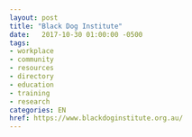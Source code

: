 ```yaml
---
layout: post
title: "Black Dog Institute"
date:   2017-10-30 01:00:00 -0500
tags:
- workplace
- community
- resources
- directory
- education
- training
- research
categories: EN
href: https://www.blackdoginstitute.org.au/
---
```

